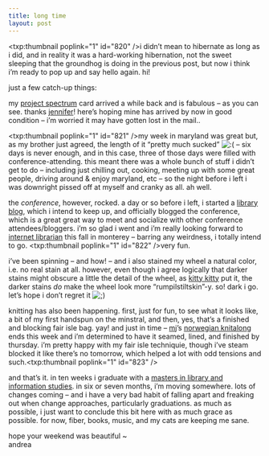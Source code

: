 ```yaml
---
title: long time
layout: post
---
```


<span class="pic"><txp:thumbnail poplink="1" id="820" /></span>i didn&#8217;t mean to hibernate as long as i did, and in reality it was a hard-working hibernation, not the sweet sleeping that the groundhog is doing in the previous post, but now i think i&#8217;m ready to pop up and say hello again. hi!

just a few catch-up things:

my [project spectrum][1] card arrived a while back and is fabulous &#8211; as you can see. thanks [jennifer][2]! here&#8217;s hoping mine has arrived by now in good condition &#8211; i&#8217;m worried it may have gotten lost in the mail..

<span class="pic"><txp:thumbnail poplink="1" id="821" /></span>my week in maryland was great but, as my brother just agreed, the length of it &#8220;pretty much sucked&#8221; <img src="http://localhost:8888/wordpress/wp-includes/images/smilies/icon_sad.gif" alt=":(" class="wp-smiley" /> &#8211; six days is never enough, and in this case, three of those days were filled with conference-attending. this meant there was a whole bunch of stuff i didn&#8217;t get to do &#8211; including just chilling out, cooking, meeting up with some great people, driving around & enjoy maryland, etc &#8211; so the night before i left i was downright pissed off at myself and cranky as all. ah well. 

the *conference*, however, rocked. a day or so before i left, i started a [library blog][3], which i intend to keep up, and officially blogged the conference, which is a great great way to meet and socialize with other conference attendees/bloggers. i&#8217;m so glad i went and i&#8217;m really looking forward to [internet librarian][4] this fall in monterey &#8211; barring any weirdness, i totally intend to go. <span class="pic"><txp:thumbnail poplink="1" id="822" /></span>very fun.

i&#8217;ve been spinning &#8211; and how! &#8211; and i also stained my wheel a natural color, i.e. no real stain at all. however, even though i agree logically that darker stains might obscure a little the detail of the wheel, as [kitty kitty][5] put it, the darker stains *do* make the wheel look more &#8220;rumpilstiltskin&#8221;-y. so! dark i go. let&#8217;s hope i don&#8217;t regret it <img src="http://localhost:8888/wordpress/wp-includes/images/smilies/icon_wink.gif" alt=";)" class="wp-smiley" /> 

knitting has also been happening. first, just for fun, to see what it looks like, a bit of my first handspun on the minstral, and then, yes, that&#8217;s a finished and blocking fair isle bag. yay! and just in time &#8211; [mj][6]&#8217;s [norwegian knitalong][7] ends this week and i&#8217;m determined to have it seamed, lined, and finished by thursday. i&#8217;m pretty happy with my fair isle techniquie, though i&#8217;ve steam blocked it like there&#8217;s no tomorrow, which helped a lot with odd tensions and such.<span class="pic"><txp:thumbnail poplink="1" id="823" /></span>

and that&#8217;s it. in ten weeks i graduate with a [masters in library and information studies][8]. in six or seven months, i&#8217;m moving somewhere. lots of changes coming &#8211; and i have a very bad habit of falling apart and freaking out when change approaches, particularly graduations. as much as possible, i just want to conclude this bit here with as much grace as possible. for now, fiber, books, music, and my cats are keeping me sane. 

hope your weekend was beautiful ~  
andrea

 [1]: http://www.lollygirl.com/blog/index.php?op=ViewArticle&articleId=414&blogId=1
 [2]: http://knitmamaknit.blogspot.com/
 [3]: http://ebdesignway.com/write
 [4]: http://www.infotoday.com/il2006/default.shtml
 [5]: http://knitbuddies.blogspot.com/
 [6]: http://yummyyarn.indus3ous.com/
 [7]: http://yummyyarn.indus3ous.com/archives/cat_kal_norwegian_knitsalong.html
 [8]: http://is.gseis.ucla.edu/